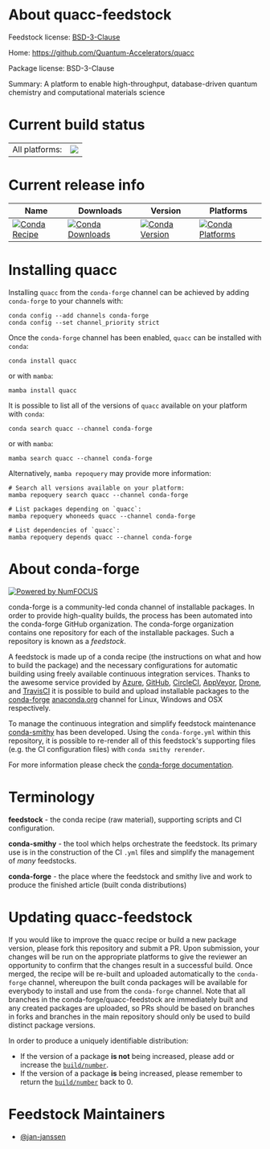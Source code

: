 About quacc-feedstock
=====================

Feedstock license: [BSD-3-Clause](https://github.com/conda-forge/quacc-feedstock/blob/main/LICENSE.txt)

Home: https://github.com/Quantum-Accelerators/quacc

Package license: BSD-3-Clause

Summary: A platform to enable high-throughput, database-driven quantum chemistry and computational materials science

Current build status
====================


<table><tr><td>All platforms:</td>
    <td>
      <a href="https://dev.azure.com/conda-forge/feedstock-builds/_build/latest?definitionId=16113&branchName=main">
        <img src="https://dev.azure.com/conda-forge/feedstock-builds/_apis/build/status/quacc-feedstock?branchName=main">
      </a>
    </td>
  </tr>
</table>

Current release info
====================

| Name | Downloads | Version | Platforms |
| --- | --- | --- | --- |
| [![Conda Recipe](https://img.shields.io/badge/recipe-quacc-green.svg)](https://anaconda.org/conda-forge/quacc) | [![Conda Downloads](https://img.shields.io/conda/dn/conda-forge/quacc.svg)](https://anaconda.org/conda-forge/quacc) | [![Conda Version](https://img.shields.io/conda/vn/conda-forge/quacc.svg)](https://anaconda.org/conda-forge/quacc) | [![Conda Platforms](https://img.shields.io/conda/pn/conda-forge/quacc.svg)](https://anaconda.org/conda-forge/quacc) |

Installing quacc
================

Installing `quacc` from the `conda-forge` channel can be achieved by adding `conda-forge` to your channels with:

```
conda config --add channels conda-forge
conda config --set channel_priority strict
```

Once the `conda-forge` channel has been enabled, `quacc` can be installed with `conda`:

```
conda install quacc
```

or with `mamba`:

```
mamba install quacc
```

It is possible to list all of the versions of `quacc` available on your platform with `conda`:

```
conda search quacc --channel conda-forge
```

or with `mamba`:

```
mamba search quacc --channel conda-forge
```

Alternatively, `mamba repoquery` may provide more information:

```
# Search all versions available on your platform:
mamba repoquery search quacc --channel conda-forge

# List packages depending on `quacc`:
mamba repoquery whoneeds quacc --channel conda-forge

# List dependencies of `quacc`:
mamba repoquery depends quacc --channel conda-forge
```


About conda-forge
=================

[![Powered by
NumFOCUS](https://img.shields.io/badge/powered%20by-NumFOCUS-orange.svg?style=flat&colorA=E1523D&colorB=007D8A)](https://numfocus.org)

conda-forge is a community-led conda channel of installable packages.
In order to provide high-quality builds, the process has been automated into the
conda-forge GitHub organization. The conda-forge organization contains one repository
for each of the installable packages. Such a repository is known as a *feedstock*.

A feedstock is made up of a conda recipe (the instructions on what and how to build
the package) and the necessary configurations for automatic building using freely
available continuous integration services. Thanks to the awesome service provided by
[Azure](https://azure.microsoft.com/en-us/services/devops/), [GitHub](https://github.com/),
[CircleCI](https://circleci.com/), [AppVeyor](https://www.appveyor.com/),
[Drone](https://cloud.drone.io/welcome), and [TravisCI](https://travis-ci.com/)
it is possible to build and upload installable packages to the
[conda-forge](https://anaconda.org/conda-forge) [anaconda.org](https://anaconda.org/)
channel for Linux, Windows and OSX respectively.

To manage the continuous integration and simplify feedstock maintenance
[conda-smithy](https://github.com/conda-forge/conda-smithy) has been developed.
Using the ``conda-forge.yml`` within this repository, it is possible to re-render all of
this feedstock's supporting files (e.g. the CI configuration files) with ``conda smithy rerender``.

For more information please check the [conda-forge documentation](https://conda-forge.org/docs/).

Terminology
===========

**feedstock** - the conda recipe (raw material), supporting scripts and CI configuration.

**conda-smithy** - the tool which helps orchestrate the feedstock.
                   Its primary use is in the construction of the CI ``.yml`` files
                   and simplify the management of *many* feedstocks.

**conda-forge** - the place where the feedstock and smithy live and work to
                  produce the finished article (built conda distributions)


Updating quacc-feedstock
========================

If you would like to improve the quacc recipe or build a new
package version, please fork this repository and submit a PR. Upon submission,
your changes will be run on the appropriate platforms to give the reviewer an
opportunity to confirm that the changes result in a successful build. Once
merged, the recipe will be re-built and uploaded automatically to the
`conda-forge` channel, whereupon the built conda packages will be available for
everybody to install and use from the `conda-forge` channel.
Note that all branches in the conda-forge/quacc-feedstock are
immediately built and any created packages are uploaded, so PRs should be based
on branches in forks and branches in the main repository should only be used to
build distinct package versions.

In order to produce a uniquely identifiable distribution:
 * If the version of a package **is not** being increased, please add or increase
   the [``build/number``](https://docs.conda.io/projects/conda-build/en/latest/resources/define-metadata.html#build-number-and-string).
 * If the version of a package **is** being increased, please remember to return
   the [``build/number``](https://docs.conda.io/projects/conda-build/en/latest/resources/define-metadata.html#build-number-and-string)
   back to 0.

Feedstock Maintainers
=====================

* [@jan-janssen](https://github.com/jan-janssen/)

